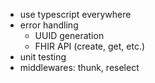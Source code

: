 * use typescript everywhere
* error handling
    * UUID generation
    * FHIR API (create, get, etc.)
* unit testing
* middlewares: thunk, reselect